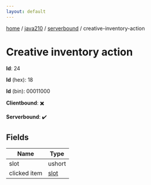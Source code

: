 ```yaml
---
layout: default
---
```


[home](/)  /  [java210](/protocol/java210)  /  [serverbound](/protocol/java210/serverbound)  /  creative-inventory-action

# Creative inventory action

**Id**: 24

**Id** (hex): 18

**Id** (bin): 00011000

**Clientbound**: ✖️

**Serverbound**: ✔️

## Fields

Name | Type
---|---
slot | ushort
clicked item | [slot](/protocol/java210/types/slot)

